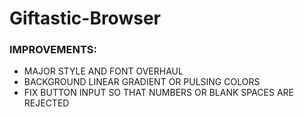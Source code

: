 # Giftastic-Browser

### IMPROVEMENTS:
* MAJOR STYLE AND FONT OVERHAUL
* BACKGROUND LINEAR GRADIENT OR PULSING COLORS
* FIX BUTTON INPUT SO THAT NUMBERS OR BLANK SPACES ARE REJECTED

